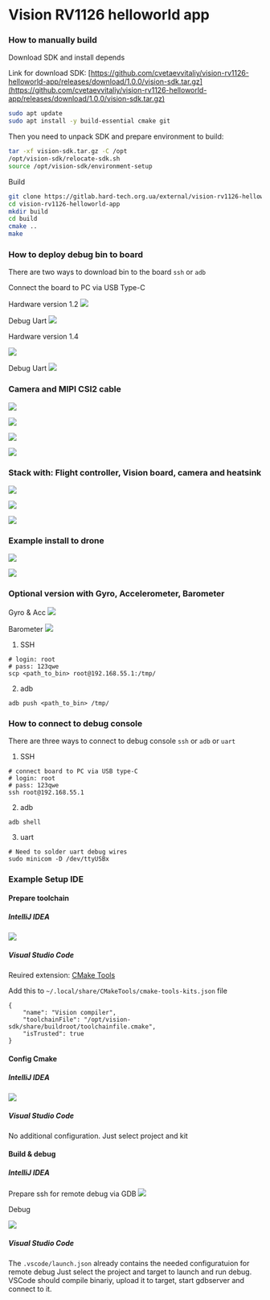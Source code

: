 # Vision RV1126 helloworld app

### How to manually build

Download SDK and install depends  

Link for download SDK:
[https://github.com/cvetaevvitaliy/vision-rv1126-helloworld-app/releases/download/1.0.0/vision-sdk.tar.gz](https://github.com/cvetaevvitaliy/vision-rv1126-helloworld-app/releases/download/1.0.0/vision-sdk.tar.gz)

```sh
sudo apt update
sudo apt install -y build-essential cmake git
```

Then you need to unpack SDK and prepare environment to build:
```sh
tar -xf vision-sdk.tar.gz -C /opt
/opt/vision-sdk/relocate-sdk.sh
source /opt/vision-sdk/environment-setup
```

Build
```sh
git clone https://gitlab.hard-tech.org.ua/external/vision-rv1126-helloworld-app.git
cd vision-rv1126-helloworld-app
mkdir build
cd build
cmake ..
make
```

### How to deploy debug bin to board

There are two ways to download bin to the board `ssh` or `adb`

Connect the board to PC via USB Type-C

Hardware version 1.2
![](docs/img/IMG_4896.jpg)

Debug Uart
![](docs/img/IMG_4899.jpg)

Hardware version 1.4

![](docs/img/IMG_8166.jpg)

Debug Uart
![](docs/img/IMG_8167.jpg)


### Camera and MIPI CSI2 cable
![](docs/img/IMG_8174.jpg)

![](docs/img/IMG_8173.jpg)

![](docs/img/IMG_8175.jpg)

![](docs/img/IMG_8176.jpg)


### Stack with: Flight controller, Vision board, camera and heatsink
![](docs/img/IMG_7995.jpg)

![](docs/img/IMG_7994.jpg)

![](docs/img/IMG_7993.jpg)


### Example install to drone
![](docs/img/IMG_7659.jpg)

![](docs/img/IMG_8179.png)


### Optional version with Gyro, Accelerometer, Barometer

Gyro & Acc
![](docs/img/IMG_7789.jpg)

Barometer
![](docs/img/IMG_7790.jpg)

1. SSH
```shell
# login: root
# pass: 123qwe
scp <path_to_bin> root@192.168.55.1:/tmp/
```

2. adb
```shell
adb push <path_to_bin> /tmp/
```

### How to connect to debug console
There are three ways to connect to debug console `ssh` or `adb` or `uart`

1. SSH
```shell
# connect board to PC via USB type-C
# login: root
# pass: 123qwe
ssh root@192.168.55.1
```

2. adb
```shell
adb shell
```

3. uart
```shell
# Need to solder uart debug wires 
sudo minicom -D /dev/ttyUSBx
```


### Example Setup IDE

#### Prepare toolchain

##### IntelliJ IDEA
![](docs/img/toolchains.png)

##### Visual Studio Code
Reuired extension: [CMake Tools](https://marketplace.visualstudio.com/items?itemName=ms-vscode.cmake-tools)

Add this to `~/.local/share/CMakeTools/cmake-tools-kits.json` file
```
{
    "name": "Vision compiler",
    "toolchainFile": "/opt/vision-sdk/share/buildroot/toolchainfile.cmake",
    "isTrusted": true
}
```

#### Config Cmake
##### IntelliJ IDEA
![](docs/img/cmake.png)

##### Visual Studio Code
No additional configuration. Just select project and kit

#### Build & debug
##### IntelliJ IDEA
Prepare ssh for remote debug via GDB
![](docs/img/debug.png)

Debug

![](docs/img/debug2.png)

##### Visual Studio Code
The `.vscode/launch.json` already contains the needed configuratuion for remote debug
Just select the project and target to launch and run debug. VSCode should compile binariy, upload it to target, start gdbserver and connect to it.
